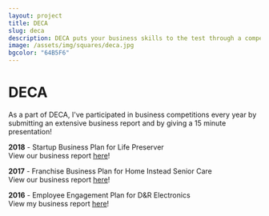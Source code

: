 ```yaml
---
layout: project
title: DECA
slug: deca
description: DECA puts your business skills to the test through a competition that requires you to prepare extensive business plans.
image: /assets/img/squares/deca.jpg
bgcolor: "64B5F6"
---
```


# DECA

As a part of DECA, I've participated in business competitions every year by submitting an extensive business report and by giving a 15 minute presentation!

**2018** - Startup Business Plan for Life Preserver  
View our business report [here](/assets/docs/LifePreserver.pdf)!

**2017** - Franchise Business Plan for Home Instead Senior Care  
View our business report [here](/assets/docs/HomeInsteadSeniorCare.pdf)!

**2016** - Employee Engagement Plan for D&R Electronics  
View my business report [here](/assets/docs/D&RElectronics.pdf)!